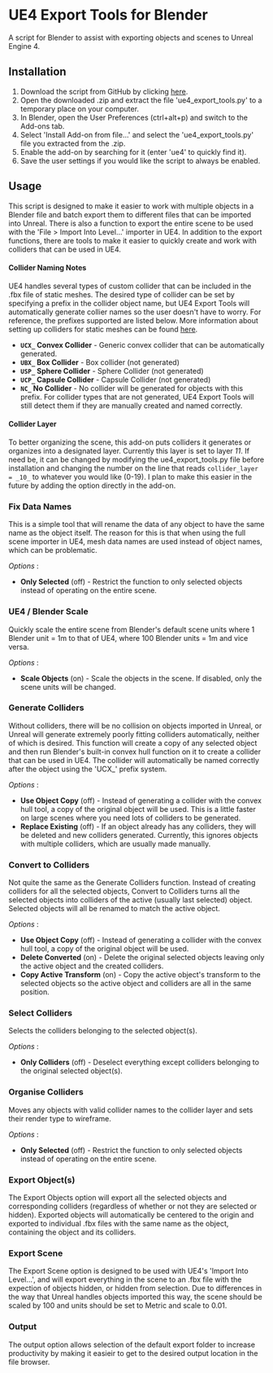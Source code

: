 # UE4 Export Tools for Blender
A script for Blender to assist with exporting objects and scenes to Unreal Engine 4.

## Installation
1. Download the script from GitHub by clicking [here](https://github.com/andyp123/blender_ue4_export_tools/archive/master.zip).
2. Open the downloaded .zip and extract the file 'ue4_export_tools.py' to a temporary place on your computer.
3. In Blender, open the User Preferences (ctrl+alt+p) and switch to the Add-ons tab.
4. Select 'Install Add-on from file...' and select the 'ue4_export_tools.py' file you extracted from the .zip.
5. Enable the add-on by searching for it (enter 'ue4' to quickly find it).
6. Save the user settings if you would like the script to always be enabled.

## Usage
This script is designed to make it easier to work with multiple objects in a Blender file and batch export them to different files that can be imported into Unreal. There is also a function to export the entire scene to be used with the 'File > Import Into Level...' importer in UE4. In addition to the export functions, there are tools to make it easier to quickly create and work with colliders that can be used in UE4.

#### Collider Naming Notes
UE4 handles several types of custom collider that can be included in the .fbx file of static meshes. The desired type of collider can be set by specifying a prefix in the collider object name, but UE4 Export Tools will automatically generate collier names so the user doesn't have to worry. For reference, the prefixes supported are listed below. More information about setting up colliders for static meshes can be found [here](https://docs.unrealengine.com/latest/INT/Engine/Content/FBX/StaticMeshes/).
+ __`UCX_` Convex Collider__ - Generic convex collider that can be automatically generated.
+ __`UBX_` Box Collider__ - Box collider (not generated)
+ __`USP_` Sphere Collider__ - Sphere Collider (not generated)
+ __`UCP_` Capsule Collider__ - Capsule Collider (not generated)
+ __`NC_` No Collider__ - No collider will be generated for objects with this prefix.
For collider types that are not generated, UE4 Export Tools will still detect them if they are manually created and named correctly.

#### Collider Layer
To better organizing the scene, this add-on puts colliders it generates or organizes into a designated layer. Currently this layer is set to layer _11_. If need be, it can be changed by modifying the ue4_export_tools.py file before installation and changing the number on the line that reads `collider_layer = _10_` to whatever you would like (0-19). I plan to make this easier in the future by adding the option directly in the add-on.

### Fix Data Names
This is a simple tool that will rename the data of any object to have the same name as the object itself. The reason for this is that when using the full scene importer in UE4, mesh data names are used instead of object names, which can be problematic.

_Options_ :
+ __Only Selected__ (off) - Restrict the function to only selected objects instead of operating on the entire scene.

### UE4 / Blender Scale
Quickly scale the entire scene from Blender's default scene units where 1 Blender unit = 1m to that of UE4, where 100 Blender units = 1m and vice versa.

_Options_ :
+ __Scale Objects__ (on) - Scale the objects in the scene. If disabled, only the scene units will be changed.

### Generate Colliders
Without colliders, there will be no collision on objects imported in Unreal, or Unreal will generate extremely poorly fitting colliders automatically, neither of which is desired. This function will create a copy of any selected object and then run Blender's built-in convex hull function on it to create a collider that can be used in UE4. The collider will automatically be named correctly after the object using the 'UCX_' prefix system.

_Options_ :
+ __Use Object Copy__ (off) - Instead of generating a collider with the convex hull tool, a copy of the original object will be used. This is a little faster on large scenes where you need lots of colliders to be generated.
+ __Replace Existing__ (off) - If an object already has any colliders, they will be deleted and new colliders generated. Currently, this ignores objects with multiple colliders, which are usually made manually.

### Convert to Colliders
Not quite the same as the Generate Colliders function. Instead of creating colliders for all the selected objects, Convert to Colliders turns all the selected objects into colliders of the active (usually last selected) object. Selected objects will all be renamed to match the active object.

_Options_ :
+ __Use Object Copy__ (off) - Instead of generating a collider with the convex hull tool, a copy of the original object will be used.
+ __Delete Converted__ (on) - Delete the original selected objects leaving only the active object and the created colliders.
+ __Copy Active Transform__ (on) - Copy the active object's transform to the selected objects so the active object and colliders are all in the same position.

### Select Colliders
Selects the colliders belonging to the selected object(s).

_Options_ :
+ __Only Colliders__ (off) - Deselect everything except colliders belonging to the original selected object(s).

### Organise Colliders
Moves any objects with valid collider names to the collider layer and sets their render type to wireframe.

_Options_ :
+ __Only Selected__ (off) - Restrict the function to only selected objects instead of operating on the entire scene.

### Export Object(s)
The Export Objects option will export all the selected objects and corresponding colliders (regardless of whether or not they are selected or hidden). Exported objects will automatically be centered to the origin and exported to individual .fbx files with the same name as the object, containing the object and its colliders.

### Export Scene
The Export Scene option is designed to be used with UE4's 'Import Into Level...', and will export everything in the scene to an .fbx file with the expection of objects hidden, or hidden from selection. Due to differences in the way that Unreal handles objects imported this way, the scene should be scaled by 100 and units should be set to Metric and scale to 0.01.

### Output
The output option allows selection of the default export folder to increase productivity by making it easieir to get to the desired output location in the file browser.

